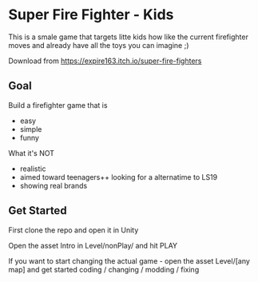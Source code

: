 # Super Fire Fighter - Kids

This is a smale game that targets litte kids how like the current firefighter moves and already have all the toys you can imagine ;)

Download from https://expire163.itch.io/super-fire-fighters

## Goal

Build a firefighter game that is

- easy
- simple
- funny

What it's NOT

- realistic
- aimed toward teenagers++ looking for a alternatime to LS19
- showing real brands


## Get Started

First clone the repo and open it in Unity

Open the asset Intro in Level/nonPlay/ and hit PLAY

If you want to start changing the actual game - open the asset Level/[any map] and get started coding / changing / modding / fixing



